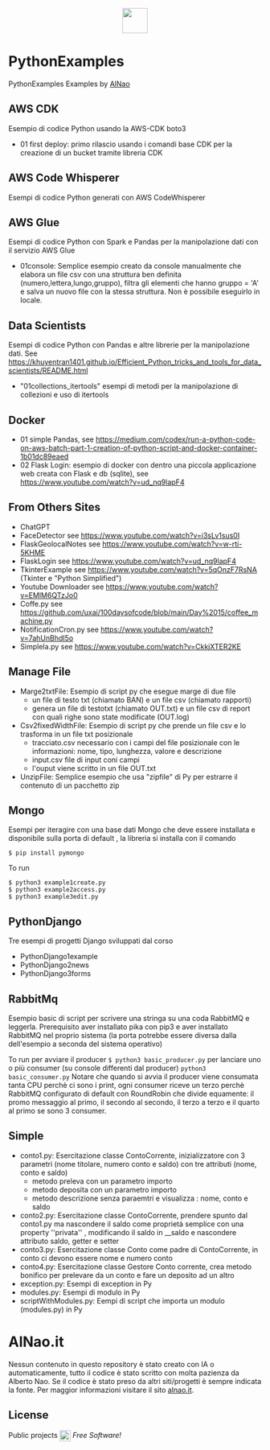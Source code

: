 
<p align="center">
    <a href="https://www.alnao.it/">
      <img src="https://img.shields.io/badge/alnao-.it-blue?logo=amazoncloudwatch&logoColor=A6C9E2" height="50px;"  />
    </a>
</p>

# PythonExamples
PythonExamples Examples by [AlNao](https://www.alnao.it)

## AWS CDK
Esempio di codice Python usando la AWS-CDK boto3
- 01 first deploy: primo rilascio usando i comandi base CDK per la creazione di un bucket tramite libreria CDK


## AWS Code Whisperer
Esempi di codice Python generati con AWS CodeWhisperer

## AWS Glue
Esempi di codice Python con Spark e Pandas per la manipolazione dati con il servizio AWS Glue
- 01console: Semplice esempio creato da console manualmente che elabora un file csv con una struttura ben definita (numero,lettera,lungo,gruppo), filtra gli elementi che hanno gruppo = 'A' e salva un nuovo file con la stessa struttura. Non è possibile eseguirlo in locale.


## Data Scientists
Esempi di codice Python con Pandas e altre librerie per la manipolazione dati.
See https://khuyentran1401.github.io/Efficient_Python_tricks_and_tools_for_data_scientists/README.html
- "01collections_itertools" esempi di metodi per la manipolazione di collezioni e uso di itertools

## Docker
- 01 simple Pandas, see https://medium.com/codex/run-a-python-code-on-aws-batch-part-1-creation-of-python-script-and-docker-container-1b01dc89eaed
- 02 Flask Login: esempio di docker con dentro una piccola applicazione web creata con Flask e db (sqlite), see https://www.youtube.com/watch?v=ud_nq9lapF4


## From Others Sites
- ChatGPT
- FaceDetector see https://www.youtube.com/watch?v=i3sLv1sus0I
- FlaskGeolocalNotes  see https://www.youtube.com/watch?v=w-rti-5KHME
- FlaskLogin see https://www.youtube.com/watch?v=ud_nq9lapF4
- TkinterExample see  https://www.youtube.com/watch?v=5qOnzF7RsNA (Tkinter e "Python Simplified")
- Youtube Downloader see https://www.youtube.com/watch?v=EMlM6QTzJo0 
- Coffe.py see https://github.com/uxai/100daysofcode/blob/main/Day%2015/coffee_machine.py
- NotificationCron.py see https://www.youtube.com/watch?v=7ahUnBhdI5o
- SimpleIa.py see https://www.youtube.com/watch?v=CkkjXTER2KE

## Manage File
- Marge2txtFile: Esempio di script py che esegue marge di due file
  -  un file di testo txt (chiamato BAN) e un file csv (chiamato rapporti)
  -  genera un file di testotxt (chiamato OUT.txt) e un file csv di report con quali righe sono state modificate (OUT.log)
- Csv2fixedWidthFile: Esempio di script py che prende un file csv e lo trasforma in un file txt posizionale
  - tracciato.csv necessario con i campi del file posizionale con le informazioni: nome, tipo, lunghezza, valore e descrizione
  - input.csv file di input coni campi 
  - l'ouput viene scritto in un file OUT.txt
- UnzipFile: Semplice esempio che usa "zipfile" di Py per estrarre il contenuto di un pacchetto zip

## Mongo
Esempi per iteragire con una base dati Mongo che deve essere installata e disponibile sulla porta di default , la libreria si installa con il comando

```
$ pip install pymongo
```

To run
```
$ python3 example1create.py
$ python3 example2access.py
$ python3 example3edit.py
```

## PythonDjango
Tre esempi di progetti Django sviluppati dal corso 
- PythonDjango1example
- PythonDjango2news
- PythonDjango3forms

## RabbitMq
Esempio basic di script per scrivere una stringa su una coda RabbitMQ e leggerla. Prerequisito aver installato pika con pip3 e aver installato RabbitMQ nel proprio sistema (la porta potrebbe essere diversa dalla dell'esempio a seconda del sistema operativo)


To run
    per avviare il producer 
    ```
    $ python3 basic_producer.py
    ```
    per lanciare uno o più consumer (su console differenti dal producer)
    ```
    python3 basic_consumer.py
    ```
Notare che quando si avvia il producer viene consumata tanta CPU perchè ci sono i print, ogni consumer riceve un terzo perchè RabbitMQ configurato di default con RoundRobin che divide equamente: il promo messaggio al primo, il secondo al secondo, il terzo a terzo e il quarto al primo se sono 3 consumer.

## Simple
- conto1.py: Esercitazione classe ContoCorrente, inizializzatore con 3 parametri (nome titolare, numero conto e saldo) con tre attributi (nome, conto e saldo)
	- metodo preleva con un parametro importo
	- metodo deposita con un parametro importo
	- metodo descrizione senza paraemtri e visualizza : nome, conto e saldo
- conto2.py: Esercitazione classe ContoCorrente, prendere spunto dal conto1.py ma nascondere il saldo come proprietà semplice con una property ''privata'' , modificando il saldo in __saldo e nascondere attributo saldo, getter e setter
- conto3.py: Esercitazione classe Conto come padre di ContoCorrente, in conto ci devono essere nome e numero conto
- conto4.py: Esercitazione classe Gestore Conto corrente, crea metodo bonifico per prelevare da un conto e fare un deposito ad un altro
- exception.py: Esempi di exception in Py
- modules.py: Esempi di modulo in Py
- scriptWithModules.py: Eempi di script che importa un modulo (modules.py) in Py


# AlNao.it
Nessun contenuto in questo repository è stato creato con IA o automaticamente, tutto il codice è stato scritto con molta pazienza da Alberto Nao. Se il codice è stato preso da altri siti/progetti è sempre indicata la fonte. Per maggior informazioni visitare il sito [alnao.it](https://www.alnao.it/).

## License
Public projects 
<a href="https://it.wikipedia.org/wiki/GNU_General_Public_License"  valign="middle"><img src="https://img.shields.io/badge/License-GNU-blue" style="height:22px;"  valign="middle"></a> 
*Free Software!*